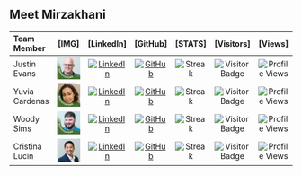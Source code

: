 ## Meet Mirzakhani
|Team Member|[IMG]|[LinkedIn]|[GitHub]|[STATS]|[Visitors]|[Views]|
|:----------|:---:|:--------:|:------:|:-:|:-:|:-:|
|Justin Evans|![Justin's_PIC](./images/img_justin.jpeg)|[![LinkedIn](https://img.shields.io/badge/Justin's%20linkedin-%230077B5.svg?style=for-the-badge&logo=linkedin&logoColor=white)](https://www.linkedin.com/in/qmcbt)|[![GitHub](https://img.shields.io/badge/Justin's%20GitHub-100000?style=for-the-badge&logo=github&logoColor=white)](https://github.com/QMCBT-JustinEvans)|![Streak](https://github-readme-streak-stats.herokuapp.com/?user=QMCBT-JustinEvans)|![Visitor Badge](https://visitor-badge.laobi.icu/badge?page_id=QMCBT-JustinEvans)|![Profile Views](https://komarev.com/ghpvc/?username=your-github-QMCBT-JustinEvans&color=66CDEB)
|Yuvia Cardenas|![Yuvia's_PIC](./images/img_yuvia.jpeg)|[![LinkedIn](https://img.shields.io/badge/Yuvia's%20linkedin-%230077B5.svg?style=for-the-badge&logo=linkedin&logoColor=white)](https://www.linkedin.com/in/yuvia-cardenas-083080126/)|[![GitHub](https://img.shields.io/badge/Yuvia's%20GitHub-100000?style=for-the-badge&logo=github&logoColor=white)](https://github.com/yuvia-cardenas)|![Streak](https://github-readme-streak-stats.herokuapp.com/?user=yuvia-cardenas)|![Visitor Badge](https://visitor-badge.laobi.icu/badge?page_id=yuvia-cardenas)|![Profile Views](https://komarev.com/ghpvc/?username=your-github-yuvia-cardenas&color=66CDEB)
|Woody Sims|![Woody's_PIC](./images/img_woody.jpeg)|[![LinkedIn](https://img.shields.io/badge/Woody's%20linkedin-%230077B5.svg?style=for-the-badge&logo=linkedin&logoColor=white)](https://www.linkedin.com/in/woodrow-sims/)|[![GitHub](https://img.shields.io/badge/Woody's%20GitHub-100000?style=for-the-badge&logo=github&logoColor=white)](https://github.com/Is0metry)|![Streak](https://github-readme-streak-stats.herokuapp.com/?user=Is0metry)|![Visitor Badge](https://visitor-badge.laobi.icu/badge?page_id=Is0metry)|![Profile Views](https://komarev.com/ghpvc/?username=your-github-Is0metry&color=66CDEB)
|Cristina Lucin|![Cristina's_PIC](./images/img_cristina.jpeg)|[![LinkedIn](https://img.shields.io/badge/Cristina's%20linkedin-%230077B5.svg?style=for-the-badge&logo=linkedin&logoColor=white)](https://www.linkedin.com/in/cristina-lucin/)|[![GitHub](https://img.shields.io/badge/Cristina's%20GitHub-100000?style=for-the-badge&logo=github&logoColor=white)](https://github.com/cristinalucin)|![Streak](https://github-readme-streak-stats.herokuapp.com/?user=cristinalucin)|![Visitor Badge](https://visitor-badge.laobi.icu/badge?page_id=cristinalucin)|![Profile Views](https://komarev.com/ghpvc/?username=your-github-cristinalucin&color=66CDEB)|
